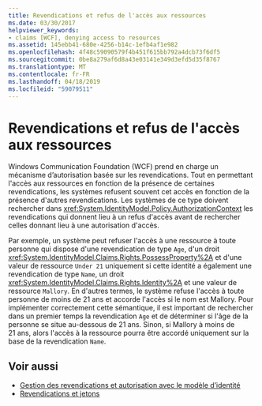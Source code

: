 ```yaml
---
title: Revendications et refus de l'accès aux ressources
ms.date: 03/30/2017
helpviewer_keywords:
- claims [WCF], denying access to resources
ms.assetid: 145ebb41-680e-4256-b14c-1efb4af1e982
ms.openlocfilehash: 4f48c59090579f4b451f615bb792a4dcb73f6df5
ms.sourcegitcommit: 0be8a279af6d8a43e03141e349d3efd5d35f8767
ms.translationtype: MT
ms.contentlocale: fr-FR
ms.lasthandoff: 04/18/2019
ms.locfileid: "59079511"
---
```

# <a name="claims-and-denying-access-to-resources"></a>Revendications et refus de l'accès aux ressources
Windows Communication Foundation (WCF) prend en charge un mécanisme d’autorisation basée sur les revendications. Tout en permettant l'accès aux ressources en fonction de la présence de certaines revendications, les systèmes refusent souvent cet accès en fonction de la présence d'autres revendications. Les systèmes de ce type doivent rechercher dans <xref:System.IdentityModel.Policy.AuthorizationContext> les revendications qui donnent lieu à un refus d'accès avant de rechercher celles donnant lieu à une autorisation d'accès.  
  
 Par exemple, un système peut refuser l'accès à une ressource à toute personne qui dispose d'une revendication de type `Age`, d'un droit <xref:System.IdentityModel.Claims.Rights.PossessProperty%2A> et d'une valeur de ressource `Under 21` uniquement si cette identité a également une revendication de type `Name`, un droit <xref:System.IdentityModel.Claims.Rights.Identity%2A> et une valeur de ressource `Mallory`. En d'autres termes, le système refuse l'accès à toute personne de moins de 21 ans et accorde l'accès si le nom est Mallory. Pour implémenter correctement cette sémantique, il est important de rechercher dans un premier temps la revendication `Age` et de déterminer si l'âge de la personne se situe au-dessous de 21 ans. Sinon, si Mallory à moins de 21 ans, alors l'accès à la ressource pourra être accordé uniquement sur la base de la revendication `Name`.  
  
## <a name="see-also"></a>Voir aussi

- [Gestion des revendications et autorisation avec le modèle d’identité](../../../../docs/framework/wcf/feature-details/managing-claims-and-authorization-with-the-identity-model.md)
- [Revendications et jetons](../../../../docs/framework/wcf/feature-details/claims-and-tokens.md)
